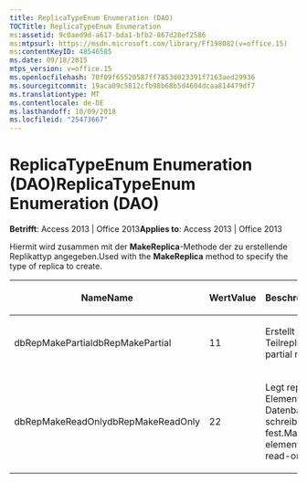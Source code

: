 ```yaml
---
title: ReplicaTypeEnum Enumeration (DAO)
TOCTitle: ReplicaTypeEnum Enumeration
ms:assetid: 9c0aed9d-a617-bda1-bfb2-867d28ef2586
ms:mtpsurl: https://msdn.microsoft.com/library/Ff198082(v=office.15)
ms:contentKeyID: 48546585
ms.date: 09/18/2015
mtps_version: v=office.15
ms.openlocfilehash: 70f09f65520587ff7853d023391f7163aed29936
ms.sourcegitcommit: 19aca09c5812cfb98b68b5d4604dcaa814479df7
ms.translationtype: MT
ms.contentlocale: de-DE
ms.lasthandoff: 10/09/2018
ms.locfileid: "25473667"
---
```

# <a name="replicatypeenum-enumeration-dao"></a><span data-ttu-id="9d2e7-102">ReplicaTypeEnum Enumeration (DAO)</span><span class="sxs-lookup"><span data-stu-id="9d2e7-102">ReplicaTypeEnum Enumeration (DAO)</span></span>


<span data-ttu-id="9d2e7-103">**Betrifft**: Access 2013 | Office 2013</span><span class="sxs-lookup"><span data-stu-id="9d2e7-103">**Applies to**: Access 2013 | Office 2013</span></span>

<span data-ttu-id="9d2e7-104">Hiermit wird zusammen mit der **MakeReplica**-Methode der zu erstellende Replikattyp angegeben.</span><span class="sxs-lookup"><span data-stu-id="9d2e7-104">Used with the **MakeReplica** method to specify the type of replica to create.</span></span>

<table>
<colgroup>
<col style="width: 33%" />
<col style="width: 33%" />
<col style="width: 33%" />
</colgroup>
<thead>
<tr class="header">
<th><p><span data-ttu-id="9d2e7-105">Name</span><span class="sxs-lookup"><span data-stu-id="9d2e7-105">Name</span></span></p></th>
<th><p><span data-ttu-id="9d2e7-106">Wert</span><span class="sxs-lookup"><span data-stu-id="9d2e7-106">Value</span></span></p></th>
<th><p><span data-ttu-id="9d2e7-107">Beschreibung</span><span class="sxs-lookup"><span data-stu-id="9d2e7-107">Description</span></span></p></th>
</tr>
</thead>
<tbody>
<tr class="odd">
<td><p><span data-ttu-id="9d2e7-108">dbRepMakePartial</span><span class="sxs-lookup"><span data-stu-id="9d2e7-108">dbRepMakePartial</span></span></p></td>
<td><p><span data-ttu-id="9d2e7-109">1</span><span class="sxs-lookup"><span data-stu-id="9d2e7-109">1</span></span></p></td>
<td><p><span data-ttu-id="9d2e7-110">Erstellt ein Teilreplikat.</span><span class="sxs-lookup"><span data-stu-id="9d2e7-110">Creates a partial replica.</span></span></p></td>
</tr>
<tr class="even">
<td><p><span data-ttu-id="9d2e7-111">dbRepMakeReadOnly</span><span class="sxs-lookup"><span data-stu-id="9d2e7-111">dbRepMakeReadOnly</span></span></p></td>
<td><p><span data-ttu-id="9d2e7-112">2</span><span class="sxs-lookup"><span data-stu-id="9d2e7-112">2</span></span></p></td>
<td><p><span data-ttu-id="9d2e7-113">Legt replizierbare Elemente der neuen Datenbank als schreibgeschützt fest.</span><span class="sxs-lookup"><span data-stu-id="9d2e7-113">Makes replicable elements of new database read-only.</span></span></p></td>
</tr>
</tbody>
</table>

